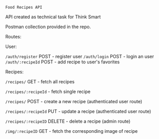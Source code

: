 `Food Recipes API`

API created as technical task for Think Smart

Postman collection provided in the repo.

Routes:

User:

``/auth/register`` POST - register user
``/auth/login`` POST - login an user
``/auth/:recipeId`` POST - add recipe to user's favorites

Recipes: 

``/recipes/`` GET - fetch all recipes

``/recipes/:recipeId`` - fetch single recipe

``/recipes/`` POST - create a new recipe (authenticated user route)

``/recipes/:recipeId`` PUT - update a recipe (authenticated user route)

``/recipes/:recipeID`` DELETE - delete a recipe (admin route)

``/img/:recipeID`` GET - fetch the corresponding image of recipe
